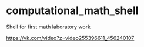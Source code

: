 # computational_math_shell
Shell for first math laboratory work

https://vk.com/video?z=video255396611_456240107
